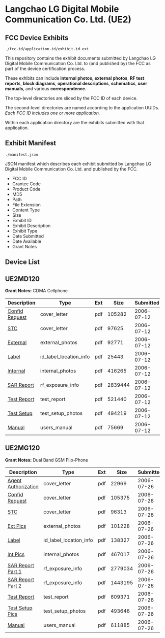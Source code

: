 # Langchao LG Digital Mobile Communication Co. Ltd. (UE2)
## FCC Device Exhibits

```
./fcc-id/application-id/exhibit-id.ext
```

This repository contains the exhibit documents submitted by Langchao LG Digital Mobile Communication Co. Ltd. to (and published by) the FCC as part of the device certification process.

These exhibits can include **internal photos**, **external photos**, **RF test reports**, **block diagrams**, **operational descriptions**, **schematics**, **user manuals**, and various **correspondence**.

The top-level directories are sliced by the FCC ID of each device.

The second-level directories are named according to the application UUIDs. *Each FCC ID includes one or more application.*

Within each application directory are the exhibits submitted with that application. 

## Exhibit Manifest

```
./manifest.json
```

JSON manifest which describes each exhibit submitted by Langchao LG Digital Mobile Communication Co. Ltd. and published by the FCC.

- FCC ID
- Grantee Code
- Product Code
- MD5
- Path
- File Extension
- Content Type
- Size
- Exhibit ID
- Exhibit Description
- Exhibit Type
- Date Submitted
- Date Available
- Grant Notes

## Device List
## UE2MD120
**Grant Notes:** CDMA Cellphone

| Description | Type | Ext | Size | Submitted | Available |
| ----------- | ---- | --- | ---- | --------- | --------- |
| [Confid Request](UE2MD120/5820081d66f94540d775371da150e18f/679902.pdf) | cover_letter | pdf | 105282 | 2006-07-12 | 2006-07-13 |
| [STC](UE2MD120/5820081d66f94540d775371da150e18f/679903.pdf) | cover_letter | pdf | 97625 | 2006-07-12 | 2006-07-13 |
| [External](UE2MD120/5820081d66f94540d775371da150e18f/679904.pdf) | external_photos | pdf | 92771 | 2006-07-12 | 2006-08-27 |
| [Label](UE2MD120/5820081d66f94540d775371da150e18f/679993.pdf) | id_label_location_info | pdf | 25443 | 2006-07-12 | 2006-07-13 |
| [Internal](UE2MD120/5820081d66f94540d775371da150e18f/679905.pdf) | internal_photos | pdf | 416265 | 2006-07-12 | 2006-08-27 |
| [SAR Report](UE2MD120/5820081d66f94540d775371da150e18f/679909.pdf) | rf_exposure_info | pdf | 2839444 | 2006-07-12 | 2006-07-13 |
| [Test Report](UE2MD120/5820081d66f94540d775371da150e18f/679911.pdf) | test_report | pdf | 521440 | 2006-07-12 | 2006-07-13 |
| [Test Setup](UE2MD120/5820081d66f94540d775371da150e18f/679912.pdf) | test_setup_photos | pdf | 494219 | 2006-07-12 | 2006-08-27 |
| [Manual](UE2MD120/5820081d66f94540d775371da150e18f/679913.pdf) | users_manual | pdf | 75669 | 2006-07-12 | 2006-08-27 |
## UE2MG120
**Grant Notes:** Dual Band GSM Flip-Phone

| Description | Type | Ext | Size | Submitted | Available |
| ----------- | ---- | --- | ---- | --------- | --------- |
| [Agent Authorization](UE2MG120/63a11e0b459d732d1b4b24f4afaa1417/686239.pdf) | cover_letter | pdf | 22969 | 2006-07-26 | 2006-07-27 |
| [Confid Request](UE2MG120/63a11e0b459d732d1b4b24f4afaa1417/686240.pdf) | cover_letter | pdf | 105375 | 2006-07-26 | 2006-07-27 |
| [STC](UE2MG120/63a11e0b459d732d1b4b24f4afaa1417/686241.pdf) | cover_letter | pdf | 96313 | 2006-07-26 | 2006-07-27 |
| [Ext Pics](UE2MG120/63a11e0b459d732d1b4b24f4afaa1417/686242.pdf) | external_photos | pdf | 101228 | 2006-07-26 | 2006-09-10 |
| [Label](UE2MG120/63a11e0b459d732d1b4b24f4afaa1417/686244.pdf) | id_label_location_info | pdf | 138327 | 2006-07-26 | 2006-07-27 |
| [Int Pics](UE2MG120/63a11e0b459d732d1b4b24f4afaa1417/686243.pdf) | internal_photos | pdf | 467017 | 2006-07-26 | 2006-09-10 |
| [SAR Report Part 1](UE2MG120/63a11e0b459d732d1b4b24f4afaa1417/686249.pdf) | rf_exposure_info | pdf | 2779034 | 2006-07-26 | 2006-07-27 |
| [SAR Report Part 2](UE2MG120/63a11e0b459d732d1b4b24f4afaa1417/686250.pdf) | rf_exposure_info | pdf | 1443195 | 2006-07-26 | 2006-07-27 |
| [Test Report](UE2MG120/63a11e0b459d732d1b4b24f4afaa1417/686251.pdf) | test_report | pdf | 609371 | 2006-07-26 | 2006-07-27 |
| [Test Setup Pics](UE2MG120/63a11e0b459d732d1b4b24f4afaa1417/686252.pdf) | test_setup_photos | pdf | 493646 | 2006-07-26 | 2006-09-10 |
| [Manual](UE2MG120/63a11e0b459d732d1b4b24f4afaa1417/686253.pdf) | users_manual | pdf | 611885 | 2006-07-26 | 2006-09-10 |
